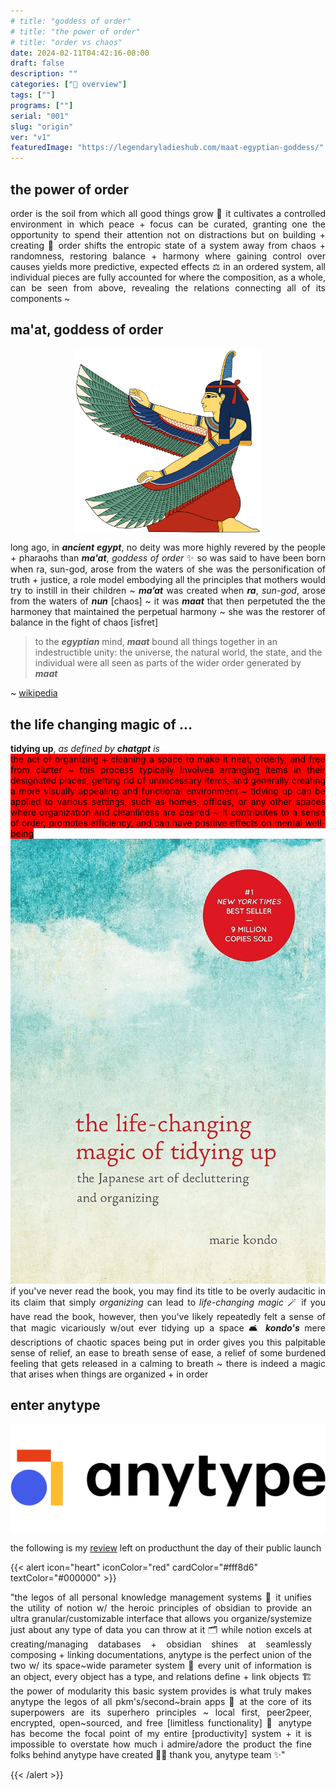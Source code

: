 ```yaml
---
# title: "goddess of order"
# title: "the power of order"
# title: "order vs chaos"
date: 2024-02-11T04:42:16-08:00
draft: false
description: ""
categories: ["🦅 overview"]
tags: [""]
programs: [""]
serial: "001"
slug: "origin"
ver: "v1"
featuredImage: "https://legendaryladieshub.com/maat-egyptian-goddess/"
---
```


## the power of order

<p style="padding: 0; margin: 0 0 0 0; text-align: justify">order is the soil from which all good things grow 🌱 it cultivates a controlled environment in which peace + focus can be curated, granting one the opportunity to spend their attention not on distractions but on building + creating 💐 order shifts the entropic state of a system away from chaos + randomness, restoring balance + harmony where gaining control over causes yields more predictive, expected effects ⚖️ in an ordered system, all individual pieces are fully accounted for where the composition, as a whole, can be seen from above, revealing the relations connecting all of its components ~

## ma'at, goddess of order

<div id="maat" style="display: block;">

  <div id="maat1">
    <img src="maat-wings-icon-left.png" alt="Additional Image 2" width="300" style="display: block; margin: auto;">
  </div>

  <div id="maat2">
    <p style="padding: 0; margin: 12px 0 0 0; text-align: justify">long ago, in <b><i>ancient egypt</i></b>, no deity was more highly revered by the people + pharaohs than <b><i>ma'at</i></b>, <i>goddess of order</i> ✨ so was said to have been born when ra, sun-god, arose from the waters of  she was the personification of truth + justice, a role model embodying all the principles that mothers would try to instill in their children ~ <b><i>ma’at</i></b> was created when <b><i>ra</i></b>, <i>sun-god</i>, arose from the waters of <b><i>nun</i></b> [chaos] ~ it was <b><i>maat</i></b> that then perpetuted the the harmoney that maintained the perpetual harmony ~ she was the restorer of balance in the fight of chaos [isfret] </p>
  </div>

  <div id="maat3">
    <blockquote>
    to the <b><i>egyptian</i></b> mind, <b><i>maat</i></b> bound all things together in an indestructible unity: the universe, the natural world, the state, and the individual were all seen as parts of the wider order generated by <b><i>maat</i></b>
    </blockquote>
    ~ <a href="https://en.wikipedia.org/wiki/Maat" target="_blank">wikipedia </a>

  </div>

</div>


## the life changing magic of ...

<div id="kondo" style="display: block;">
    <div id="kondo1">
        <p style="padding: 0; margin: 6px 0 0 0; text-align: justify;"><b>tidying up</b>, <i>as defined by <b>chatgpt</b> is</i> <br>
        <mark style="background-color: red; color: black; padding: 0px; border-radius: 0px;">the act of organizing + cleaning a space to make it neat, orderly, and free from clutter ~ this process typically involves arranging items in their designated places, getting rid of unnecessary items, and generally creating a more visually appealing and functional environment ~ tidying up can be applied to various settings, such as homes, offices, or any other spaces where organization and cleanliness are desired ~ it contributes to a sense of order, promotes efficiency, and can have positive effects on mental well-being</mark></p>
    </div>
  <div id="kondo2">
    <img src="the life-changing magic of tidying up ~ the japanese art of decluttering and organizing.jpg" alt="book cover of marie kondo's book, the life-changing magic of tidying up ~ the japanese art of decluttering and organizing" >
  </div>
  <div id="kondo3">
    <p style="padding: 0; margin: 0 0 0 0; text-align: justify;">if you've never read the book, you may find its title to be overly audacitic in its claim that simply <i>organizing</i> can lead to <i>life-changing magic</i> 🪄 if you have read the book, however, then you've likely repeatedly felt a sense of that magic vicariously w/out ever tidying up a space 🛋 <b><i>kondo's</i></b> mere descriptions of chaotic spaces being put in order gives you this palpitable sense of relief, an ease to breath
    sense of ease, a relief of some burdened feeling that gets released in a calming to breath ~ there is indeed a magic that arises when things are organized + in order
    </p>
  </div>
</div>



## enter anytype
<img src="anytype coa.webp" alt="Additional Image 2" width="700" style="display: block; margin: auto;">



the following is my [review](https://www.producthunt.com/products/anytype/reviews) left on producthunt the day of their public launch

{{< alert icon="heart" iconColor="red" cardColor="#fff8d6" textColor="#000000" >}}
<p style="text-align: justify; padding-right: 22px">
"the legos of all personal knowledge management systems 🧠 it unifies the utility of notion w/ the heroic principles of obsidian to provide an ultra granular/customizable interface that allows you organize/systemize just about any type of data you can throw at it 🗂 while notion excels at creating/managing databases + obsidian shines at seamlessly composing + linking documentations, anytype is the perfect union of the two w/ its space~wide parameter system 🧱 every unit of information is an object, every object has a type, and relations define + link objects 🏗 the power of modularity this basic system provides is what truly makes anytype the legos of all pkm's/second~brain apps 👑 at the core of its superpowers are its superhero principles ~ local first, peer2peer, encrypted, open~sourced, and free [limitless functionality] 💎 anytype has become the focal point of my entire [productivity] system + it is impossible to overstate how much i admire/adore the product the fine folks behind anytype have created 🙏🏽 thank you, anytype team ✨"
</p>
{{< /alert >}}


<!--
 in order to foster a morally-rich civilization that can earn their right to live eternally 💫

 - [wiki](https://en.wikipedia.org/wiki/Maat)

 affording one the opportunity to reclaim the reigns of their destiny + manifest that which they wish ✨

 of the rising sun god ra [god of order] from the rising from the horizon from nun, the chaotic body of water from which ra rises

 it cultivates a controlled environment in which peace + focus can flourish, allowing one to build + create 💐

 order shifts the entropic state of a system away from chaos + randomness, granting one the opportunity to reclaim the reigns of their destiny so they may manifest their wishes + desires

 it cultivates a controlled environment in which peace + focus can flourish, allowing one to give their attention to building + creating 💐

 grants one the opportunity to reclaim the reigns of their destiny so they may manifest their wishes + desires ✨

 not on distractions but

 it was her who awaited them all at the end of the 42 gates of heaven where it was her fairness that would grant them access to the after-life ☥
 -->

